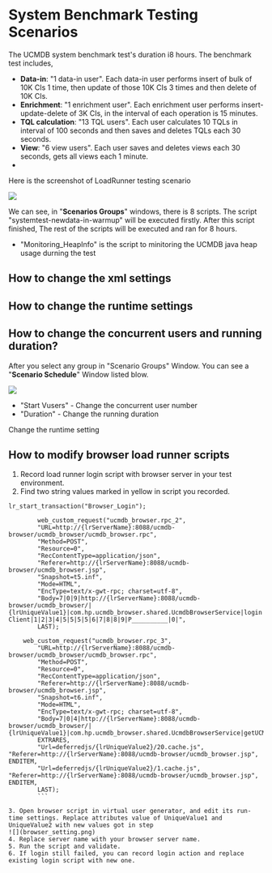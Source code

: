 # System Benchmark Testing Scenarios

The UCMDB system benchmark test's duration i8 hours. The benchmark test includes,

*	**Data-in**: "1 data-in user". Each data-in user performs insert of bulk of 10K CIs 1 time, then update of those 10K CIs 3 times and then delete of 10K CIs.
*	**Enrichment**: "1 enrichment user". Each enrichment user performs insert-update-delete of 3K CIs, in the interval of each operation is 15 minutes.
*	**TQL calculation**: "13 TQL users". Each user calculates 10 TQLs in interval of 100 seconds and then saves and deletes TQLs each 30 seconds.
*	**View**: "6 view users". Each user saves and deletes views each 30 seconds, gets all views each 1 minute.
*


Here is the screenshot of LoadRunner testing scenario

![](system-test-scenarios.png)

We can see, in "**Scenarios Groups**" windows, there is 8 scripts. The script "systemtest-newdata-in-warmup" will be executed firstly. After this script finished, The rest of the scripts will be executed and ran for 8 hours.

* "Monitoring_HeapInfo" is the script to minitoring the UCMDB java heap usage durning the test


## How to change the xml settings


## How to change the runtime settings





## How to change the concurrent users and running duration?
After you select any group in "Scenario Groups" Window. You can see a "**Scenario Schedule**" Window listed blow.

![](scenario_schedule.png)

* "Start Vusers" - Change the concurrent user number
* "Duration" - Change the running duration




Change the runtime setting


## How to modify browser load runner scripts

1. Record load runner login script with browser server in your test environment.
2. Find two string values marked in yellow in script you recorded.
```
lr_start_transaction("Browser_Login");

        web_custom_request("ucmdb_browser.rpc_2",
        "URL=http://{lrServerName}:8088/ucmdb-browser/ucmdb_browser/ucmdb_browser.rpc",
        "Method=POST",
        "Resource=0",
        "RecContentType=application/json",
        "Referer=http://{lrServerName}:8088/ucmdb-browser/ucmdb_browser.jsp",
        "Snapshot=t5.inf",
        "Mode=HTML",
        "EncType=text/x-gwt-rpc; charset=utf-8",
        "Body=7|0|9|http://{lrServerName}:8088/ucmdb-browser/ucmdb_browser/|{lrUniqueValue1}|com.hp.ucmdb_browser.shared.UcmdbBrowserService|login|java.lang.String/2004016611|J|Z|admin|Default Client|1|2|3|4|5|5|5|5|6|7|8|8|9|P__________|0|",
        LAST);

    web_custom_request("ucmdb_browser.rpc_3",
        "URL=http://{lrServerName}:8088/ucmdb-browser/ucmdb_browser/ucmdb_browser.rpc",
        "Method=POST",
        "Resource=0",
        "RecContentType=application/json",
        "Referer=http://{lrServerName}:8088/ucmdb-browser/ucmdb_browser.jsp",
        "Snapshot=t6.inf",
        "Mode=HTML",
        "EncType=text/x-gwt-rpc; charset=utf-8",
        "Body=7|0|4|http://{lrServerName}:8088/ucmdb-browser/ucmdb_browser/|{lrUniqueValue1}|com.hp.ucmdb_browser.shared.UcmdbBrowserService|getUCMDBUserLocale|1|2|3|4|0|",
        EXTRARES,
        "Url=deferredjs/{lrUniqueValue2}/20.cache.js", "Referer=http://{lrServerName}:8088/ucmdb-browser/ucmdb_browser.jsp", ENDITEM,
        "Url=deferredjs/{lrUniqueValue2}/1.cache.js", "Referer=http://{lrServerName}:8088/ucmdb-browser/ucmdb_browser.jsp", ENDITEM,
        LAST);
        ```

3. Open browser script in virtual user generator, and edit its run-time settings. Replace attributes value of UniqueValue1 and UniqueValue2 with new values got in step
![](browser_setting.png)
4. Replace server name with your browser server name.
5. Run the script and validate.
6. If login still failed, you can record login action and replace existing login script with new one.



